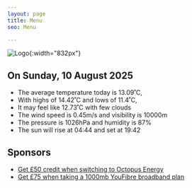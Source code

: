 ```yaml
---
layout: page
title: Menu
seo: Menu

---
```


![Logo](/images/logo.jpg){:width="832px"}

<!-- weather_marker starts -->
## On Sunday, 10 August 2025

- The average temperature today is 13.09˚C,
- With highs of 14.42˚C and lows of 11.4˚C,
- It may feel like 12.73˚C with few clouds
- The wind speed is 0.45m/s and visibility is 10000m
- The pressure is 1026hPa and humidity is 87%
- The sun will rise at 04:44 and set at 19:42

<!-- weather_marker ends -->

## Sponsors

- [Get £50 credit when switching to Octopus Energy](https://bit.ly/3oD1nnS)
- [Get £75 when taking a 1000mb YouFibre broadband plan](https://aklam.io/91zWhU?)
